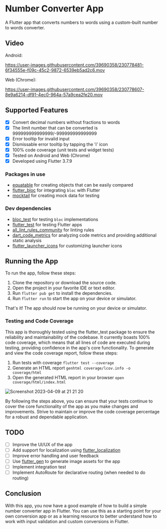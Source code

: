 # Number Converter App

A Flutter app that converts numbers to words using a custom-built number to words converter.

## Video
Android:

https://user-images.githubusercontent.com/39690358/230778481-6f34555e-f09c-45c2-9872-6539eb5ad2c6.mov

Web (Chrome):

https://user-images.githubusercontent.com/39690358/230778607-8e9a6214-df91-4ec0-964a-57a9cea2fe20.mov



## Supported Features

- [x] Convert decimal numbers without fractions to words
- [x] The limit number that can be converted is 999999999999999/-999999999999999
- [x] Error tooltip for invalid input
- [x] Dismissable error tooltip by tapping the 'i' icon
- [x] 100% code coverage (unit tests and widget tests)
- [x] Tested on Android and Web (Chrome)
- [x] Developed using Flutter 3.7.9

### Packages in use

- [equatable](https://pub.dev/packages/equatable) for creating objects that can be easily compared
- [flutter_bloc](https://pub.dev/packages/flutter_bloc) for integrating `bloc` with Flutter
- [mocktail](https://pub.dev/packages/mocktail) for creating mock data for testing

### Dev dependencies

- [bloc_test](https://pub.dev/packages/bloc_test) for testing `bloc` implementations
- [flutter_test](https://flutter.dev/docs/testing) for testing Flutter apps
- [all_lint_rules_community](https://pub.dev/packages/all_lint_rules_community) for linting rules
- [dart_code_metrics](https://pub.dev/packages/dart_code_metrics) for analyzing code metrics and providing additional static analysis
- [flutter_launcher_icons](https://pub.dev/packages/flutter_launcher_icons) for customizing launcher icons

## Running the App

To run the app, follow these steps:

1. Clone the repository or download the source code.
2. Open the project in your favorite IDE or text editor.
3. Run `flutter pub get` to install the dependencies.
4. Run `flutter run` to start the app on your device or simulator.

That's it! The app should now be running on your device or simulator.

### Testing and Code Coverage

This app is thoroughly tested using the flutter_test package to ensure the reliability and maintainability of the codebase. It currently boasts 100% code coverage, which means that all lines of code are executed during testing, providing confidence in the app's core functionality.
To generate and view the code coverage report, follow these steps:

1. Run tests with coverage `flutter test --coverage`
2. Generate an HTML report `genhtml coverage/lcov.info -o coverage/html`
3. Open the generated HTML report in your browser `open coverage/html/index.html`

![Screenshot 2023-04-09 at 21 21 20](https://user-images.githubusercontent.com/39690358/230778188-09292a86-58fa-4e28-bf75-ba4e1fc1a978.png)


By following the steps above, you can ensure that your tests continue to cover the core functionality of the app as you make changes and improvements. Strive to maintain or improve the code coverage percentage for a robust and dependable application.

## TODO

- [ ] Improve the UI/UX of the app
- [ ] Add support for localization using [flutter_localization](https://flutter.dev/docs/development/accessibility-and-localization/internationalization) 
- [ ] Improve error handling and user feedback
- [ ] Use [flutter_gen](https://pub.dev/packages/flutter_gen) to generate image assets for the app
- [ ] Implement integration test
- [ ] Implement AutoRoute for declarative routing (when needed to do routing)

## Conclusion

With this app, you now have a good example of how to build a simple number converter app in Flutter. You can use this as a starting point for your own conversion app or as a learning resource to better understand how to work with input validation and custom conversions in Flutter.

